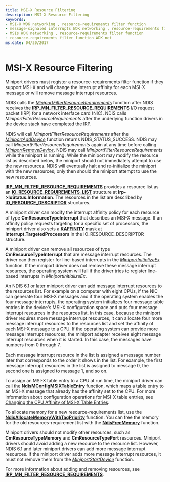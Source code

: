```yaml
---
title: MSI-X Resource Filtering
description: MSI-X Resource Filtering
keywords:
- MSI-X WDK networking , resource-requirements filter function
- message-signaled interrupts WDK networking , resource-requirements filter function
- MSIs WDK networking , resource-requirements filter function
- resource-requirements filter function WDK net
ms.date: 04/20/2017
---
```


# MSI-X Resource Filtering





Miniport drivers must register a resource-requirements filter function if they support MSI-X and will change the interrupt affinity for each MSI-X message or will remove message interrupt resources.

NDIS calls the [*MiniportFilterResourceRequirements*](/windows-hardware/drivers/ddi/ndis/nc-ndis-miniport_pnp_irp) function after NDIS receives the [**IRP\_MN\_FILTER\_RESOURCE\_REQUIREMENTS**](../kernel/irp-mn-filter-resource-requirements.md) I/O request packet (IRP) for a network interface card (NIC). NDIS calls *MiniportFilterResourceRequirements* after the underlying function drivers in the device stack have completed the IRP.

NDIS will call *MiniportFilterResourceRequirements* after the [*MiniportAddDevice*](/windows-hardware/drivers/ddi/ndis/nc-ndis-miniport_add_device) function returns NDIS\_STATUS\_SUCCESS. NDIS may call *MiniportFilterResourceRequirements* again at any time before calling [*MiniportRemoveDevice*](/windows-hardware/drivers/ddi/ndis/nc-ndis-miniport_remove_device). NDIS may call *MiniportFilterResourceRequirements* while the miniport is running. While the miniport may modify the resource list as described below, the miniport should not immediately attempt to use the new resources. NDIS will eventually halt and re-initialize the miniport with the new resources; only then should the miniport attempt to use the new resources.

[**IRP\_MN\_FILTER\_RESOURCE\_REQUIREMENTS**](../kernel/irp-mn-filter-resource-requirements.md) provides a resource list as an [**IO\_RESOURCE\_REQUIREMENTS\_LIST**](/windows-hardware/drivers/ddi/wdm/ns-wdm-_io_resource_requirements_list) structure at **Irp-&gt;IoStatus.Information**. The resources in the list are described by [**IO\_RESOURCE\_DESCRIPTOR**](/windows-hardware/drivers/ddi/wdm/ns-wdm-_io_resource_descriptor) structures.

A miniport driver can modify the interrupt affinity policy for each resource of type **CmResourceTypeInterrupt** that describes an MSI-X message. If an affinity policy requests targeting for a specific set of processors, the miniport driver also sets a [**KAFFINITY**](../kernel/interrupt-affinity-and-priority.md#about-kaffinity) mask at **Interrupt.TargetedProcessors** in the IO\_RESOURCE\_DESCRIPTOR structure.

A miniport driver can remove all resources of type **CmResourceTypeInterrupt** that are message interrupt resources. The driver can then register for line-based interrupts in the [*MiniportInitializeEx*](/windows-hardware/drivers/ddi/ndis/nc-ndis-miniport_initialize) function. If the miniport driver does not remove these message interrupt resources, the operating system will fail if the driver tries to register line-based interrupts in *MiniportInitializeEx*.

An NDIS 6.1 or later miniport driver can add message interrupt resources to the resources list. For example on a computer with eight CPUs, if the NIC can generate four MSI-X messages and if the operating system enables the four message interrupts, the operating system initializes four message table entries in the device's MSI-X configuration space and puts four message interrupt resources in the resources list. In this case, because the miniport driver requires more message interrupt resources, it can allocate four more message interrupt resources to the resources list and set the affinity of each MSI-X message to a CPU. If the operating system can provide more message interrupt resources, the miniport adapter receives eight message interrupt resources when it is started. In this case, the messages have numbers from 0 through 7.

Each message interrupt resource in the list is assigned a message number later that corresponds to the order it shows in the list. For example, the first message interrupt resources in the list is assigned to message 0, the second one is assigned to message 1, and so on.

To assign an MSI-X table entry to a CPU at run time, the miniport driver can call the [**NdisMConfigMSIXTableEntry**](/windows-hardware/drivers/ddi/ndis/nf-ndis-ndismconfigmsixtableentry) function, which maps a table entry to an MSI-X message that already has the affinity set to the CPU. For more information about configuration operations for MSI-X table entries, see [Changing the CPU Affinity of MSI-X Table Entries](changing-the-cpu-affinity-of-msi-x-table-entries.md).

To allocate memory for a new resource-requirements list, use the [**NdisAllocateMemoryWithTagPriority**](/windows-hardware/drivers/ddi/ndis/nf-ndis-ndisallocatememorywithtagpriority) function. You can free the memory for the old resources-requirement list with the [**NdisFreeMemory**](/windows-hardware/drivers/ddi/ndis/nf-ndis-ndisfreememory) function.

Miniport drivers should not modify other resources, such as **CmResourceTypeMemory** and **CmResourceTypePort** resources. Miniport drivers should avoid adding a new resource to the resource list. However, NDIS 6.1 and later miniport drivers can add more message interrupt resources. If the miniport driver adds more message interrupt resources, it must not remove them from the [*MiniportStartDevice*](/windows-hardware/drivers/ddi/ndis/nc-ndis-miniport_pnp_irp) function.

For more information about adding and removing resources, see [**IRP\_MN\_FILTER\_RESOURCE\_REQUIREMENTS**](../kernel/irp-mn-filter-resource-requirements.md).
